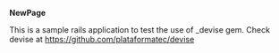 **NewPage**

This is a sample rails application to test the use of _devise gem. Check devise at https://github.com/plataformatec/devise